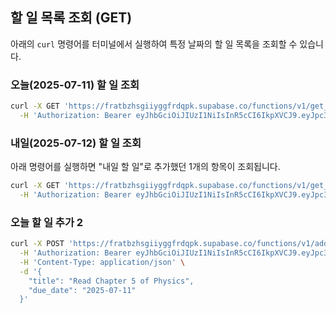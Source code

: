 ## 할 일 목록 조회 (GET)

아래의 `curl` 명령어를 터미널에서 실행하여 특정 날짜의 할 일 목록을 조회할 수 있습니다.

### 오늘(2025-07-11) 할 일 조회

```bash
curl -X GET 'https://fratbzhsgiiyggfrdqpk.supabase.co/functions/v1/get_todo?date=2025-07-11' \
  -H 'Authorization: Bearer eyJhbGciOiJIUzI1NiIsInR5cCI6IkpXVCJ9.eyJpc3MiOiJzdXBhYmFzZSIsInJlZiI6ImZyYXRiemhzZ2lpeWdnZnJkcXBrIiwicm9sZSI6ImFub24iLCJpYXQiOjE3NTIyMTQ1MTgsImV4cCI6MjA2Nzc5MDUxOH0.FsRC0wTUVrA7JgSk1S25NnCshVFoGRaCgJQNKwE97RI'
```

### 내일(2025-07-12) 할 일 조회

아래 명령어를 실행하면 "내일 할 일"로 추가했던 1개의 항목이 조회됩니다.

```bash
curl -X GET 'https://fratbzhsgiiyggfrdqpk.supabase.co/functions/v1/get_todo?date=2025-07-12' \
  -H 'Authorization: Bearer eyJhbGciOiJIUzI1NiIsInR5cCI6IkpXVCJ9.eyJpc3MiOiJzdXBhYmFzZSIsInJlZiI6ImZyYXRiemhzZ2lpeWdnZnJkcXBrIiwicm9sZSI6ImFub24iLCJpYXQiOjE3NTIyMTQ1MTgsImV4cCI6MjA2Nzc5MDUxOH0.FsRC0wTUVrA7JgSk1S25NnCshVFoGRaCgJQNKwE97RI'
```

### 오늘 할 일 추가 2

```bash
curl -X POST 'https://fratbzhsgiiyggfrdqpk.supabase.co/functions/v1/add_todo' \
  -H 'Authorization: Bearer eyJhbGciOiJIUzI1NiIsInR5cCI6IkpXVCJ9.eyJpc3MiOiJzdXBhYmFzZSIsInJlZiI6ImZyYXRiemhzZ2lpeWdnZnJkcXBrIiwicm9sZSI6ImFub24iLCJpYXQiOjE3NTIyMTQ1MTgsImV4cCI6MjA2Nzc5MDUxOH0.FsRC0wTUVrA7JgSk1S25NnCshVFoGRaCgJQNKwE97RI' \
  -H 'Content-Type: application/json' \
  -d '{
    "title": "Read Chapter 5 of Physics",
    "due_date": "2025-07-11"
  }'
```
